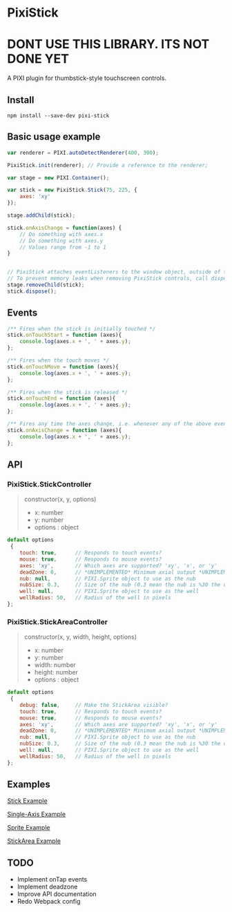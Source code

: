 # PixiStick 
# **DONT USE THIS LIBRARY. ITS NOT DONE YET**
A PIXI plugin for thumbstick-style touchscreen controls.

## Install
```
npm install --save-dev pixi-stick
```

## Basic usage example
```js
var renderer = PIXI.autoDetectRenderer(400, 300);

PixiStick.init(renderer); // Provide a reference to the renderer;

var stage = new PIXI.Container();

var stick = new PixiStick.Stick(75, 225, {
    axes: 'xy'
});

stage.addChild(stick);

stick.onAxisChange = function(axes) {
    // Do something with axes.x
    // Do something with axes.y
    // Values range from -1 to 1
}


// PixiStick attaches eventListeners to the window object, outside of the PIXI event system.
// To prevent memory leaks when removing PixiStick controls, call dispose() on the control
stage.removeChild(stick);
stick.dispose();
```

## Events
```js
/** Fires when the stick is initially touched */
stick.onTouchStart = function (axes){
    console.log(axes.x + ', ' + axes.y); 
};

/** Fires when the touch moves */
stick.onTouchMove = function (axes){
    console.log(axes.x + ', ' + axes.y); 
};

/** Fires when the stick is released */
stick.onTouchEnd = function (axes){
    console.log(axes.x + ', ' + axes.y); 
};

/** Fires any time the axes change, i.e. whenever any of the above events fire, onAxisChange also fires */
stick.onAxisChange = function (axes){
    console.log(axes.x + ', ' + axes.y); 
};
```

## API
### PixiStick.StickController
> constructor(x, y, options)
> * x: number
> * y: number
> * options : object

```js
default options 
 {
    touch: true,      // Responds to touch events?
    mouse: true,      // Responds to mouse events?
    axes: 'xy',       // Which axes are supported? 'xy', 'x', or 'y'
    deadZone: 0,      // *UNIMPLEMENTED* Minimum axial output *UNIMPLEMENTED*
    nub: null,        // PIXI.Sprite object to use as the nub
    nubSize: 0.3,     // Size of the nub (0.3 mean the nub is %30 the diamater of the well)
    well: null,       // PIXI.Sprite object to use as the well
    wellRadius: 50,   // Radius of the well in pixels
};
```

### PixiStick.StickAreaController
> constructor(x, y, width, height, options)
> * x: number
> * y: number
> * width: number
> * height: number
> * options : object

```js
default options 
 {
    debug: false,     // Make the StickArea visible?
    touch: true,      // Responds to touch events?
    mouse: true,      // Responds to mouse events?
    axes: 'xy',       // Which axes are supported? 'xy', 'x', or 'y'
    deadZone: 0,      // *UNIMPLEMENTED* Minimum axial output *UNIMPLEMENTED*
    nub: null,        // PIXI.Sprite object to use as the nub
    nubSize: 0.3,     // Size of the nub (0.3 mean the nub is %30 the diamater of the well)
    well: null,       // PIXI.Sprite object to use as the well
    wellRadius: 50,   // Radius of the well in pixels
};
```




## Examples
[Stick Example](http://snrogers.github.com/pixi-stick/examples/example-stick.html)

[Single-Axis Example](http://snrogers.github.com/pixi-stick/examples/example-singleAxis.html)

[Sprite Example](http://snrogers.github.com/pixi-stick/examples/example-sprite.html)

[StickArea Example](http://snrogers.github.com/pixi-stick/examples/example-stickArea.html)


## TODO
* Implement onTap events
* Implement deadzone
* Improve API documentation
* Redo Webpack config



